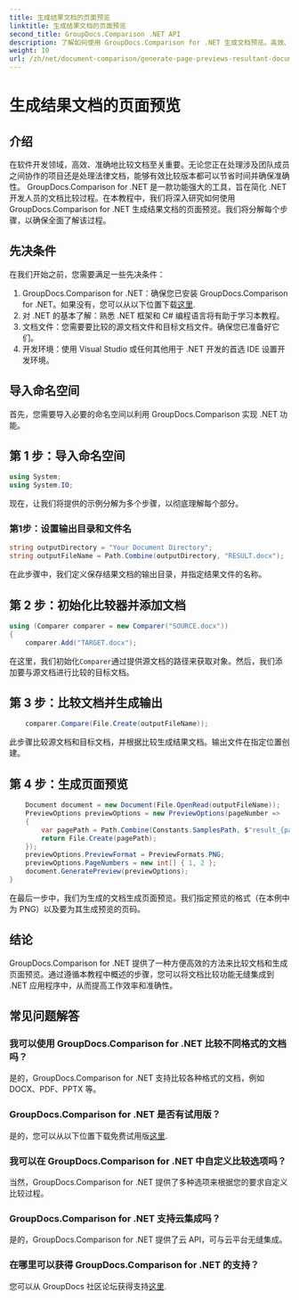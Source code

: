 ```yaml
---
title: 生成结果文档的页面预览
linktitle: 生成结果文档的页面预览
second_title: GroupDocs.Comparison .NET API
description: 了解如何使用 GroupDocs.Comparison for .NET 生成文档预览。高效、准确地比较文档。
weight: 10
url: /zh/net/document-comparison/generate-page-previews-resultant-document/
---
```


# 生成结果文档的页面预览

## 介绍
在软件开发领域，高效、准确地比较文档至关重要。无论您正在处理涉及团队成员之间协作的项目还是处理法律文档，能够有效比较版本都可以节省时间并确保准确性。 GroupDocs.Comparison for .NET 是一款功能强大的工具，旨在简化 .NET 开发人员的文档比较过程。在本教程中，我们将深入研究如何使用 GroupDocs.Comparison for .NET 生成结果文档的页面预览。我们将分解每个步骤，以确保全面了解该过程。
## 先决条件
在我们开始之前，您需要满足一些先决条件：
1.  GroupDocs.Comparison for .NET：确保您已安装 GroupDocs.Comparison for .NET。如果没有，您可以从以下位置下载[这里](https://releases.groupdocs.com/comparison/net/).
2. 对 .NET 的基本了解：熟悉 .NET 框架和 C# 编程语言将有助于学习本教程。
3. 文档文件：您需要要比较的源文档文件和目标文档文件。确保您已准备好它们。
4. 开发环境：使用 Visual Studio 或任何其他用于 .NET 开发的首选 IDE 设置开发环境。

## 导入命名空间
首先，您需要导入必要的命名空间以利用 GroupDocs.Comparison 实现 .NET 功能。
## 第 1 步：导入命名空间
```csharp
using System;
using System.IO;
```
现在，让我们将提供的示例分解为多个步骤，以彻底理解每个部分。
### 第1步：设置输出目录和文件名
```csharp
string outputDirectory = "Your Document Directory";
string outputFileName = Path.Combine(outputDirectory, "RESULT.docx");
```
在此步骤中，我们定义保存结果文档的输出目录，并指定结果文件的名称。
## 第 2 步：初始化比较器并添加文档
```csharp
using (Comparer comparer = new Comparer("SOURCE.docx"))
{
    comparer.Add("TARGET.docx");
```
在这里，我们初始化`Comparer`通过提供源文档的路径来获取对象。然后，我们添加要与源文档进行比较的目标文档。
## 第 3 步：比较文档并生成输出
```csharp
    comparer.Compare(File.Create(outputFileName));
```
此步骤比较源文档和目标文档，并根据比较生成结果文档。输出文件在指定位置创建。
## 第 4 步：生成页面预览
```csharp
    Document document = new Document(File.OpenRead(outputFileName));
    PreviewOptions previewOptions = new PreviewOptions(pageNumber =>
    {
        var pagePath = Path.Combine(Constants.SamplesPath, $"result_{pageNumber}.png");
        return File.Create(pagePath);
    });
    previewOptions.PreviewFormat = PreviewFormats.PNG;
    previewOptions.PageNumbers = new int[] { 1, 2 };
    document.GeneratePreview(previewOptions);
}
```
在最后一步中，我们为生成的文档生成页面预览。我们指定预览的格式（在本例中为 PNG）以及要为其生成预览的页码。

## 结论
GroupDocs.Comparison for .NET 提供了一种方便高效的方法来比较文档和生成页面预览。通过遵循本教程中概述的步骤，您可以将文档比较功能无缝集成到 .NET 应用程序中，从而提高工作效率和准确性。
## 常见问题解答
### 我可以使用 GroupDocs.Comparison for .NET 比较不同格式的文档吗？
是的，GroupDocs.Comparison for .NET 支持比较各种格式的文档，例如 DOCX、PDF、PPTX 等。
### GroupDocs.Comparison for .NET 是否有试用版？
是的，您可以从以下位置下载免费试用版[这里](https://releases.groupdocs.com/).
### 我可以在 GroupDocs.Comparison for .NET 中自定义比较选项吗？
当然，GroupDocs.Comparison for .NET 提供了多种选项来根据您的要求自定义比较过程。
### GroupDocs.Comparison for .NET 支持云集成吗？
是的，GroupDocs.Comparison for .NET 提供了云 API，可与云平台无缝集成。
### 在哪里可以获得 GroupDocs.Comparison for .NET 的支持？
您可以从 GroupDocs 社区论坛获得支持[这里](https://forum.groupdocs.com/c/comparison/12).